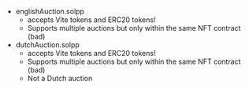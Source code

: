 - englishAuction.solpp
	- accepts Vite tokens and ERC20 tokens!
	- Supports multiple auctions but only within the same NFT contract (bad)
- dutchAuction.solpp
	- accepts Vite tokens and ERC20 tokens!
	- Supports multiple auctions but only within the same NFT contract (bad)
	- Not a Dutch auction